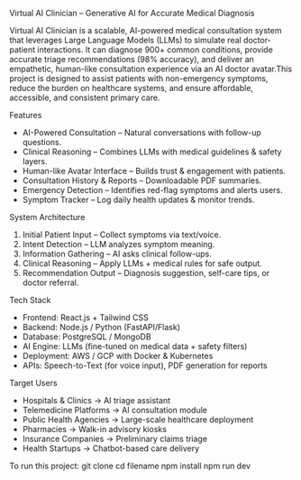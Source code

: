 Virtual AI Clinician – Generative AI for Accurate Medical Diagnosis

Virtual AI Clinician is a scalable, AI-powered medical consultation system that leverages Large Language Models (LLMs) to simulate real doctor-patient interactions.
It can diagnose 900+ common conditions, provide accurate triage recommendations (98% accuracy), and deliver an empathetic, human-like consultation experience via an AI doctor avatar.This project is designed to assist patients with non-emergency symptoms, reduce the burden on healthcare systems, and ensure affordable, accessible, and consistent primary care.

Features

* AI-Powered Consultation – Natural conversations with follow-up questions.
* Clinical Reasoning – Combines LLMs with medical guidelines & safety layers.
* Human-like Avatar Interface – Builds trust & engagement with patients.
* Consultation History & Reports – Downloadable PDF summaries.
* Emergency Detection – Identifies red-flag symptoms and alerts users.
* Symptom Tracker – Log daily health updates & monitor trends.

System Architecture

1. Initial Patient Input – Collect symptoms via text/voice.
2. Intent Detection – LLM analyzes symptom meaning.
3. Information Gathering – AI asks clinical follow-ups.
4. Clinical Reasoning – Apply LLMs + medical rules for safe output.
5. Recommendation Output – Diagnosis suggestion, self-care tips, or doctor referral.

Tech Stack

* Frontend: React.js + Tailwind CSS
* Backend: Node.js / Python (FastAPI/Flask)
* Database: PostgreSQL / MongoDB
* AI Engine: LLMs (fine-tuned on medical data + safety filters)
* Deployment: AWS / GCP with Docker & Kubernetes
* APIs: Speech-to-Text (for voice input), PDF generation for reports

Target Users

* Hospitals & Clinics → AI triage assistant
* Telemedicine Platforms → AI consultation module
* Public Health Agencies → Large-scale healthcare deployment
* Pharmacies → Walk-in advisory kiosks
* Insurance Companies → Preliminary claims triage
* Health Startups → Chatbot-based care delivery
  
To run this project:
git clone 
cd filename
npm install
npm run dev
